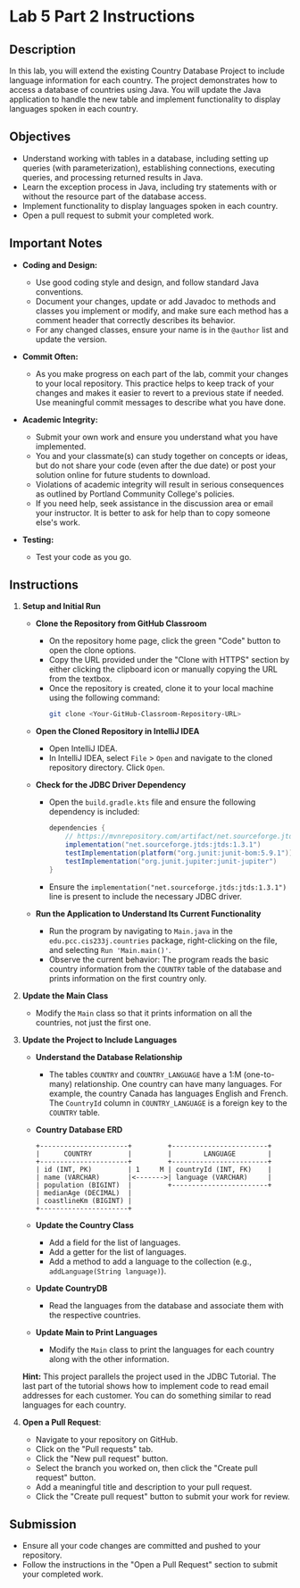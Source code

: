 # Lab 5 Part 2 Instructions

## Description

In this lab, you will extend the existing Country Database Project to include language information for each country. The project demonstrates how to access a database of countries using Java. You will update the Java application to handle the new table and implement functionality to display languages spoken in each country.

## Objectives

- Understand working with tables in a database, including setting up queries (with parameterization), establishing connections, executing queries, and processing returned results in Java.
- Learn the exception process in Java, including try statements with or without the resource part of the database access.
- Implement functionality to display languages spoken in each country.
- Open a pull request to submit your completed work.

## Important Notes

- **Coding and Design:**
    - Use good coding style and design, and follow standard Java conventions.
    - Document your changes, update or add Javadoc to methods and classes you implement or modify, and make sure each method has a comment header that correctly describes its behavior.
    - For any changed classes, ensure your name is in the `@author` list and update the version.

- **Commit Often:**
    - As you make progress on each part of the lab, commit your changes to your local repository. This practice helps to keep track of your changes and makes it easier to revert to a previous state if needed. Use meaningful commit messages to describe what you have done.

- **Academic Integrity:**
    - Submit your own work and ensure you understand what you have implemented.
    - You and your classmate(s) can study together on concepts or ideas, but do not share your code (even after the due date) or post your solution online for future students to download.
    - Violations of academic integrity will result in serious consequences as outlined by Portland Community College's policies.
    - If you need help, seek assistance in the discussion area or email your instructor. It is better to ask for help than to copy someone else's work.

- **Testing:**
    - Test your code as you go.

## Instructions

1. **Setup and Initial Run**

    - **Clone the Repository from GitHub Classroom**
        - On the repository home page, click the green "Code" button to open the clone options.
        - Copy the URL provided under the "Clone with HTTPS" section by either clicking the clipboard icon or manually copying the URL from the textbox.
        - Once the repository is created, clone it to your local machine using the following command:
          ```sh
          git clone <Your-GitHub-Classroom-Repository-URL>
          ```

    - **Open the Cloned Repository in IntelliJ IDEA**
        - Open IntelliJ IDEA.
        - In IntelliJ IDEA, select `File` > `Open` and navigate to the cloned repository directory. Click `Open`.

    - **Check for the JDBC Driver Dependency**
        - Open the `build.gradle.kts` file and ensure the following dependency is included:
          ```gradle
          dependencies {
              // https://mvnrepository.com/artifact/net.sourceforge.jtds/jtds
              implementation("net.sourceforge.jtds:jtds:1.3.1")
              testImplementation(platform("org.junit:junit-bom:5.9.1"))
              testImplementation("org.junit.jupiter:junit-jupiter")
          }
          ```
        - Ensure the `implementation("net.sourceforge.jtds:jtds:1.3.1")` line is present to include the necessary JDBC driver.

    - **Run the Application to Understand Its Current Functionality**
        - Run the program by navigating to `Main.java` in the `edu.pcc.cis233j.countries` package, right-clicking on the file, and selecting `Run 'Main.main()'`.
        - Observe the current behavior: The program reads the basic country information from the `COUNTRY` table of the database and prints information on the first country only.

2. **Update the Main Class**
    - Modify the `Main` class so that it prints information on all the countries, not just the first one.

3. **Update the Project to Include Languages**

    - **Understand the Database Relationship**
        - The tables `COUNTRY` and `COUNTRY_LANGUAGE` have a 1:M (one-to-many) relationship. One country can have many languages. For example, the country Canada has languages English and French. The `CountryId` column in `COUNTRY_LANGUAGE` is a foreign key to the `COUNTRY` table.

    - **Country Database ERD**
      
      ```
      +----------------------+         +------------------------+
      |      COUNTRY         |         |        LANGUAGE        |
      +----------------------+         +------------------------+
      | id (INT, PK)         | 1     M | countryId (INT, FK)    |
      | name (VARCHAR)       |<------->| language (VARCHAR)     |
      | population (BIGINT)  |         +------------------------+
      | medianAge (DECIMAL)  |
      | coastlineKm (BIGINT) |
      +----------------------+
      ```

    - **Update the Country Class**
        - Add a field for the list of languages.
        - Add a getter for the list of languages.
        - Add a method to add a language to the collection (e.g., `addLanguage(String language)`).

    - **Update CountryDB**
        - Read the languages from the database and associate them with the respective countries.

    - **Update Main to Print Languages**
        - Modify the `Main` class to print the languages for each country along with the other information.

   **Hint:** This project parallels the project used in the JDBC Tutorial. The last part of the tutorial shows how to implement code to read email addresses for each customer. You can do something similar to read languages for each country.

4. **Open a Pull Request**:
    - Navigate to your repository on GitHub.
    - Click on the "Pull requests" tab.
    - Click the "New pull request" button.
    - Select the branch you worked on, then click the "Create pull request" button.
    - Add a meaningful title and description to your pull request.
    - Click the "Create pull request" button to submit your work for review.

## Submission

- Ensure all your code changes are committed and pushed to your repository.
- Follow the instructions in the "Open a Pull Request" section to submit your completed work.
